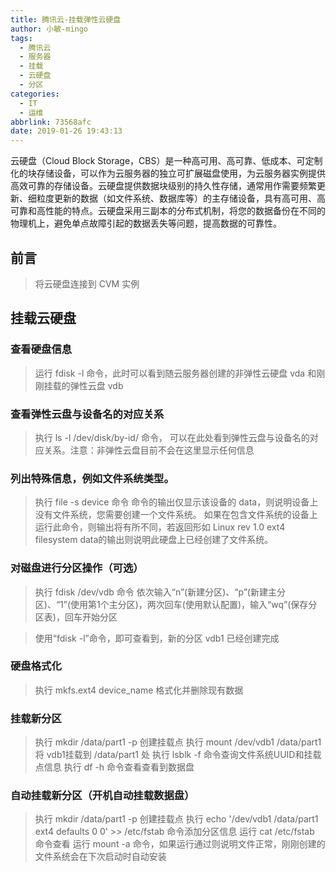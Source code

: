 ```yaml
---
title: 腾讯云-挂载弹性云硬盘
author: 小敏-mingo
tags:
  - 腾讯云
  - 服务器
  - 挂载
  - 云硬盘
  - 分区
categories:
  - IT
  - 运维
abbrlink: 73568afc
date: 2019-01-26 19:43:13
---
```

云硬盘（Cloud Block Storage，CBS）是一种高可用、高可靠、低成本、可定制化的块存储设备，可以作为云服务器的独立可扩展磁盘使用，为云服务器实例提供高效可靠的存储设备。云硬盘提供数据块级别的持久性存储，通常用作需要频繁更新、细粒度更新的数据（如文件系统、数据库等）的主存储设备，具有高可用、高可靠和高性能的特点。云硬盘采用三副本的分布式机制，将您的数据备份在不同的物理机上，避免单点故障引起的数据丢失等问题，提高数据的可靠性。
<!-- more -->

## 前言
  > 将云硬盘连接到 CVM 实例

## 挂载云硬盘
### 查看硬盘信息
  > 运行 fdisk -l 命令，此时可以看到随云服务器创建的非弹性云硬盘 vda 和刚刚挂载的弹性云盘 vdb
  
### 查看弹性云盘与设备名的对应关系
  > 执行 ls -l /dev/disk/by-id/ 命令，
  > 可以在此处看到弹性云盘与设备名的对应关系。注意：非弹性云盘目前不会在这里显示任何信息

### 列出特殊信息，例如文件系统类型。
  > 执行 file -s device 命令
  > 命令的输出仅显示该设备的 data，则说明设备上没有文件系统，您需要创建一个文件系统。
  > 如果在包含文件系统的设备上运行此命令，则输出将有所不同，若返回形如 Linux rev 1.0 ext4 filesystem data的输出则说明此硬盘上已经创建了文件系统。

### 对磁盘进行分区操作（可选）
  > 执行 fdisk /dev/vdb 命令
  > 依次输入“n”(新建分区)、“p”(新建主分区)、“1”(使用第1个主分区)，两次回车(使用默认配置)，输入“wq”(保存分区表)，回车开始分区

  > 使用“fdisk -l”命令，即可查看到，新的分区 vdb1 已经创建完成

### 硬盘格式化
  > 执行 mkfs.ext4 device_name 格式化并删除现有数据

### 挂载新分区
  > 执行 mkdir /data/part1 -p 创建挂载点
  > 执行 mount /dev/vdb1 /data/part1 将 vdb1挂载到 /data/part1 处
  > 执行 lsblk -f 命令查询文件系统UUID和挂载点信息
  > 执行  df -h 命令查看查看到数据盘

### 自动挂载新分区（开机自动挂载数据盘）
  > 执行 mkdir /data/part1 -p 创建挂载点
  > 执行 echo '/dev/vdb1 /data/part1 ext4 defaults 0 0' >> /etc/fstab 命令添加分区信息
  > 运行 cat /etc/fstab 命令查看
  > 运行 mount -a 命令，如果运行通过则说明文件正常，刚刚创建的文件系统会在下次启动时自动安装

